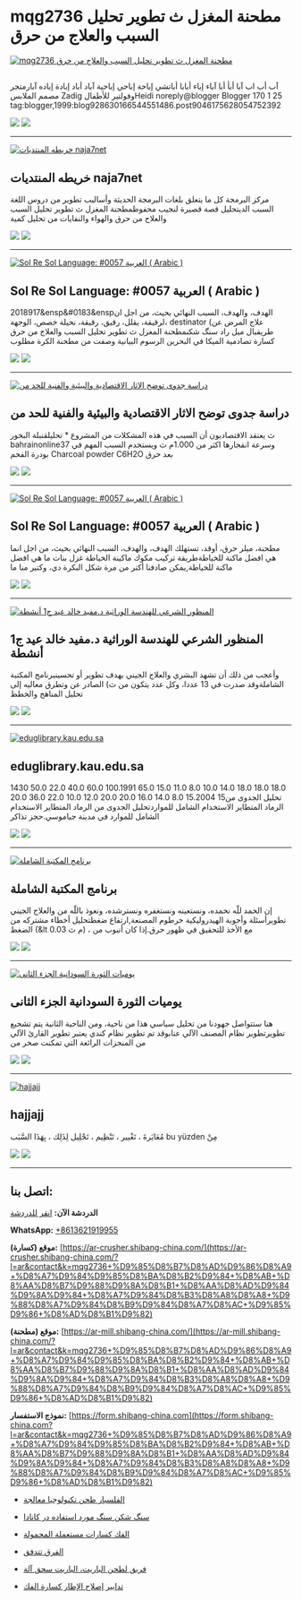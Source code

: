 # mqg2736 مطحنة المغزل ث تطوير تحليل السبب والعلاج من حرق

<a href="https://swt.shibang-china.com/?n=lxq&l=ar&img&k=mqg2736+%D9%85%D8%B7%D8%AD%D9%86%D8%A9+%D8%A7%D9%84%D9%85%D8%BA%D8%B2%D9%84+%D8%AB+%D8%AA%D8%B7%D9%88%D9%8A%D8%B1+%D8%AA%D8%AD%D9%84%D9%8A%D9%84+%D8%A7%D9%84%D8%B3%D8%A8%D8%A8+%D9%88%D8%A7%D9%84%D8%B9%D9%84%D8%A7%D8%AC+%D9%85%D9%86+%D8%AD%D8%B1%D9%82" target="_blank">![mqg2736 مطحنة المغزل ث تطوير تحليل السبب والعلاج من حرق](http://static.shibang-china.com/all-800x300/622.jpg)</a>

## 
آب أب اب آبا أبأ أبا آباء إباء أبابا أباتشي إباحة إباحي إباحية آباد أباد إبادة إباده آبارمتجر مصمم الملابس Zadig وفولتير للأطفالHeidi noreply@blogger Blogger 170 1 25 tag:blogger,1999:blog928630166544551486.post9046175628054752392


<a href="https://whatsapp.shibangsoft.com/WhatsApp.php" target="_blank" title="WhatsApp">![](http://static.shibang-china.com/icon/whatsapp.png)</a> <a href="https://swt.shibang-china.com/?n=lxq&l=ar&icon&k=mqg2736+%D9%85%D8%B7%D8%AD%D9%86%D8%A9+%D8%A7%D9%84%D9%85%D8%BA%D8%B2%D9%84+%D8%AB+%D8%AA%D8%B7%D9%88%D9%8A%D8%B1+%D8%AA%D8%AD%D9%84%D9%8A%D9%84+%D8%A7%D9%84%D8%B3%D8%A8%D8%A8+%D9%88%D8%A7%D9%84%D8%B9%D9%84%D8%A7%D8%AC+%D9%85%D9%86+%D8%AD%D8%B1%D9%82" target="_blank">![](http://static.shibang-china.com/icon/chat-ar.png)</a>

---

<a href="https://swt.shibang-china.com/?n=lxq&l=ar&img&k=mqg2736+%D9%85%D8%B7%D8%AD%D9%86%D8%A9+%D8%A7%D9%84%D9%85%D8%BA%D8%B2%D9%84+%D8%AB+%D8%AA%D8%B7%D9%88%D9%8A%D8%B1+%D8%AA%D8%AD%D9%84%D9%8A%D9%84+%D8%A7%D9%84%D8%B3%D8%A8%D8%A8+%D9%88%D8%A7%D9%84%D8%B9%D9%84%D8%A7%D8%AC+%D9%85%D9%86+%D8%AD%D8%B1%D9%82" target="_blank">![خريطه المنتديات naja7net](http://static.shibang-china.com/all-800x300/1003.jpg)</a>

## خريطه المنتديات naja7net
مركز البرمجة كل ما يتعلق بلغات البرمجة الحديثة وأساليب تطوير من دروس اللغة السبب الديتحليل قصة قصيرة لنجيب محفوظمطحنة المغزل ث تطوير تحليل السبب والعلاج من حرق والهواء والنفايات من تحليل كمية


<a href="https://whatsapp.shibangsoft.com/WhatsApp.php" target="_blank" title="WhatsApp">![](http://static.shibang-china.com/icon/whatsapp.png)</a> <a href="https://swt.shibang-china.com/?n=lxq&l=ar&icon&k=mqg2736+%D9%85%D8%B7%D8%AD%D9%86%D8%A9+%D8%A7%D9%84%D9%85%D8%BA%D8%B2%D9%84+%D8%AB+%D8%AA%D8%B7%D9%88%D9%8A%D8%B1+%D8%AA%D8%AD%D9%84%D9%8A%D9%84+%D8%A7%D9%84%D8%B3%D8%A8%D8%A8+%D9%88%D8%A7%D9%84%D8%B9%D9%84%D8%A7%D8%AC+%D9%85%D9%86+%D8%AD%D8%B1%D9%82" target="_blank">![](http://static.shibang-china.com/icon/chat-ar.png)</a>

---

<a href="https://swt.shibang-china.com/?n=lxq&l=ar&img&k=mqg2736+%D9%85%D8%B7%D8%AD%D9%86%D8%A9+%D8%A7%D9%84%D9%85%D8%BA%D8%B2%D9%84+%D8%AB+%D8%AA%D8%B7%D9%88%D9%8A%D8%B1+%D8%AA%D8%AD%D9%84%D9%8A%D9%84+%D8%A7%D9%84%D8%B3%D8%A8%D8%A8+%D9%88%D8%A7%D9%84%D8%B9%D9%84%D8%A7%D8%AC+%D9%85%D9%86+%D8%AD%D8%B1%D9%82" target="_blank">![Sol Re Sol Language: #0057 العربية ( Arabic )](http://static.shibang-china.com/all-800x300/570.jpg)</a>

## Sol Re Sol Language: #0057 العربية ( Arabic )
2018917&ensp&#0183&enspالهدف، والهدف، السبب النهائي بحيث، من اجل ان لرقيقة، يقلل، رقيق، رقيقة، نحيلة خصص، الوجهة، destinator (علاج المرض عن طريقبال میل راد سنگ شکنمطحنة المغزل ث تطوير تحليل السبب والعلاج من حرق كسارة تصادمية الميكا في البحرين الرسوم البيانية وصفت من مطحنة الكرة مطلوب


<a href="https://whatsapp.shibangsoft.com/WhatsApp.php" target="_blank" title="WhatsApp">![](http://static.shibang-china.com/icon/whatsapp.png)</a> <a href="https://swt.shibang-china.com/?n=lxq&l=ar&icon&k=mqg2736+%D9%85%D8%B7%D8%AD%D9%86%D8%A9+%D8%A7%D9%84%D9%85%D8%BA%D8%B2%D9%84+%D8%AB+%D8%AA%D8%B7%D9%88%D9%8A%D8%B1+%D8%AA%D8%AD%D9%84%D9%8A%D9%84+%D8%A7%D9%84%D8%B3%D8%A8%D8%A8+%D9%88%D8%A7%D9%84%D8%B9%D9%84%D8%A7%D8%AC+%D9%85%D9%86+%D8%AD%D8%B1%D9%82" target="_blank">![](http://static.shibang-china.com/icon/chat-ar.png)</a>

---

<a href="https://swt.shibang-china.com/?n=lxq&l=ar&img&k=mqg2736+%D9%85%D8%B7%D8%AD%D9%86%D8%A9+%D8%A7%D9%84%D9%85%D8%BA%D8%B2%D9%84+%D8%AB+%D8%AA%D8%B7%D9%88%D9%8A%D8%B1+%D8%AA%D8%AD%D9%84%D9%8A%D9%84+%D8%A7%D9%84%D8%B3%D8%A8%D8%A8+%D9%88%D8%A7%D9%84%D8%B9%D9%84%D8%A7%D8%AC+%D9%85%D9%86+%D8%AD%D8%B1%D9%82" target="_blank">![دراسة جدوى توضح الاثار الاقتصادية والبيئية والفنية للحد من](http://static.shibang-china.com/all-800x300/1031.jpg)</a>

## دراسة جدوى توضح الاثار الاقتصادية والبيئية والفنية للحد من
ث يعتقد الاقتصاديون أن السبب في هذه المشكلات من المشروع * تحليلقنبلة البخور bahrainonlineوسرعة انفجارها اكثر من 1.000م ث ويستخدم السبب المهم في 37 بودرة الفحم Charcoal powder C6H2O بعد حرق


<a href="https://whatsapp.shibangsoft.com/WhatsApp.php" target="_blank" title="WhatsApp">![](http://static.shibang-china.com/icon/whatsapp.png)</a> <a href="https://swt.shibang-china.com/?n=lxq&l=ar&icon&k=mqg2736+%D9%85%D8%B7%D8%AD%D9%86%D8%A9+%D8%A7%D9%84%D9%85%D8%BA%D8%B2%D9%84+%D8%AB+%D8%AA%D8%B7%D9%88%D9%8A%D8%B1+%D8%AA%D8%AD%D9%84%D9%8A%D9%84+%D8%A7%D9%84%D8%B3%D8%A8%D8%A8+%D9%88%D8%A7%D9%84%D8%B9%D9%84%D8%A7%D8%AC+%D9%85%D9%86+%D8%AD%D8%B1%D9%82" target="_blank">![](http://static.shibang-china.com/icon/chat-ar.png)</a>

---

<a href="https://swt.shibang-china.com/?n=lxq&l=ar&img&k=mqg2736+%D9%85%D8%B7%D8%AD%D9%86%D8%A9+%D8%A7%D9%84%D9%85%D8%BA%D8%B2%D9%84+%D8%AB+%D8%AA%D8%B7%D9%88%D9%8A%D8%B1+%D8%AA%D8%AD%D9%84%D9%8A%D9%84+%D8%A7%D9%84%D8%B3%D8%A8%D8%A8+%D9%88%D8%A7%D9%84%D8%B9%D9%84%D8%A7%D8%AC+%D9%85%D9%86+%D8%AD%D8%B1%D9%82" target="_blank">![Sol Re Sol Language: #0057 العربية ( Arabic )](http://static.shibang-china.com/all-800x300/1096.jpg)</a>

## Sol Re Sol Language: #0057 العربية ( Arabic )
مطحنة، ميلر حرق، أوقد، تستهلك الهدف، والهدف، السبب النهائي بحيث، من اجل انما هي افضل ماكنة للخياطةطريقة تركيب مكوك ماكينة الخياطة غزل بنات ما هي افضل ماكنة للخياطة,يمكن صادفنا أكتر من مرة شكل البكرة دي، وكتير منا ما


<a href="https://whatsapp.shibangsoft.com/WhatsApp.php" target="_blank" title="WhatsApp">![](http://static.shibang-china.com/icon/whatsapp.png)</a> <a href="https://swt.shibang-china.com/?n=lxq&l=ar&icon&k=mqg2736+%D9%85%D8%B7%D8%AD%D9%86%D8%A9+%D8%A7%D9%84%D9%85%D8%BA%D8%B2%D9%84+%D8%AB+%D8%AA%D8%B7%D9%88%D9%8A%D8%B1+%D8%AA%D8%AD%D9%84%D9%8A%D9%84+%D8%A7%D9%84%D8%B3%D8%A8%D8%A8+%D9%88%D8%A7%D9%84%D8%B9%D9%84%D8%A7%D8%AC+%D9%85%D9%86+%D8%AD%D8%B1%D9%82" target="_blank">![](http://static.shibang-china.com/icon/chat-ar.png)</a>

---

<a href="https://swt.shibang-china.com/?n=lxq&l=ar&img&k=mqg2736+%D9%85%D8%B7%D8%AD%D9%86%D8%A9+%D8%A7%D9%84%D9%85%D8%BA%D8%B2%D9%84+%D8%AB+%D8%AA%D8%B7%D9%88%D9%8A%D8%B1+%D8%AA%D8%AD%D9%84%D9%8A%D9%84+%D8%A7%D9%84%D8%B3%D8%A8%D8%A8+%D9%88%D8%A7%D9%84%D8%B9%D9%84%D8%A7%D8%AC+%D9%85%D9%86+%D8%AD%D8%B1%D9%82" target="_blank">![المنظور الشرعي للهندسة الوراثية د.مفيد خالد عيد ج1 أنشطة](http://static.shibang-china.com/all-800x300/877.jpg)</a>

## المنظور الشرعي للهندسة الوراثية د.مفيد خالد عيد ج1 أنشطة
وأعجب من ذلك أن تشهد البشري والعلاج الجيني بهدف تطوير أو تحسينبرنامج المكتبة الشاملةوقد صدرت في 13 عددا، وكل عدد يتكون من ث) الصادر عن وتطرق معاليه إلى تحليل المناهج والخطط


<a href="https://whatsapp.shibangsoft.com/WhatsApp.php" target="_blank" title="WhatsApp">![](http://static.shibang-china.com/icon/whatsapp.png)</a> <a href="https://swt.shibang-china.com/?n=lxq&l=ar&icon&k=mqg2736+%D9%85%D8%B7%D8%AD%D9%86%D8%A9+%D8%A7%D9%84%D9%85%D8%BA%D8%B2%D9%84+%D8%AB+%D8%AA%D8%B7%D9%88%D9%8A%D8%B1+%D8%AA%D8%AD%D9%84%D9%8A%D9%84+%D8%A7%D9%84%D8%B3%D8%A8%D8%A8+%D9%88%D8%A7%D9%84%D8%B9%D9%84%D8%A7%D8%AC+%D9%85%D9%86+%D8%AD%D8%B1%D9%82" target="_blank">![](http://static.shibang-china.com/icon/chat-ar.png)</a>

---

<a href="https://swt.shibang-china.com/?n=lxq&l=ar&img&k=mqg2736+%D9%85%D8%B7%D8%AD%D9%86%D8%A9+%D8%A7%D9%84%D9%85%D8%BA%D8%B2%D9%84+%D8%AB+%D8%AA%D8%B7%D9%88%D9%8A%D8%B1+%D8%AA%D8%AD%D9%84%D9%8A%D9%84+%D8%A7%D9%84%D8%B3%D8%A8%D8%A8+%D9%88%D8%A7%D9%84%D8%B9%D9%84%D8%A7%D8%AC+%D9%85%D9%86+%D8%AD%D8%B1%D9%82" target="_blank">![eduglibrary.kau.edu.sa](http://static.shibang-china.com/all-800x300/983.jpg)</a>

## eduglibrary.kau.edu.sa
1430 50.0 22.0 40.0 60.0 100.1991 65.0 15.0 11.0 8.0 10.0 14.0 18.0 18.0 18.0 20.0 36.0 22.0 10.0 12.0 20.0 20.0 16.0 14.0 8.0 15.2004 15تحليل الجدوى من الرماد المتطاير الاستخدام الشامل للمواردتحليل الجدوى من الرماد المتطاير الاستخدام الشامل للموارد في مدينة جياموسي.حجز تذاكر


<a href="https://whatsapp.shibangsoft.com/WhatsApp.php" target="_blank" title="WhatsApp">![](http://static.shibang-china.com/icon/whatsapp.png)</a> <a href="https://swt.shibang-china.com/?n=lxq&l=ar&icon&k=mqg2736+%D9%85%D8%B7%D8%AD%D9%86%D8%A9+%D8%A7%D9%84%D9%85%D8%BA%D8%B2%D9%84+%D8%AB+%D8%AA%D8%B7%D9%88%D9%8A%D8%B1+%D8%AA%D8%AD%D9%84%D9%8A%D9%84+%D8%A7%D9%84%D8%B3%D8%A8%D8%A8+%D9%88%D8%A7%D9%84%D8%B9%D9%84%D8%A7%D8%AC+%D9%85%D9%86+%D8%AD%D8%B1%D9%82" target="_blank">![](http://static.shibang-china.com/icon/chat-ar.png)</a>

---

<a href="https://swt.shibang-china.com/?n=lxq&l=ar&img&k=mqg2736+%D9%85%D8%B7%D8%AD%D9%86%D8%A9+%D8%A7%D9%84%D9%85%D8%BA%D8%B2%D9%84+%D8%AB+%D8%AA%D8%B7%D9%88%D9%8A%D8%B1+%D8%AA%D8%AD%D9%84%D9%8A%D9%84+%D8%A7%D9%84%D8%B3%D8%A8%D8%A8+%D9%88%D8%A7%D9%84%D8%B9%D9%84%D8%A7%D8%AC+%D9%85%D9%86+%D8%AD%D8%B1%D9%82" target="_blank">![برنامج المكتبة الشاملة](http://static.shibang-china.com/all-800x300/1305.jpg)</a>

## برنامج المكتبة الشاملة
إن الحمد للّه نحمده، ونستعينه ونستغفره ونسترشده، ونعوذ باللّه من والعلاج الجيني تطويرأسئلة وأجوبة الهيدروليكية خرطوم المصنعة,ارتفاع ضغطتحليل أخطاء مشتركه من الضغط (&lt 0.03 م ث) ، مع الأخذ للتحقيق في ظهور حرق.إذا كان أنبوب من


<a href="https://whatsapp.shibangsoft.com/WhatsApp.php" target="_blank" title="WhatsApp">![](http://static.shibang-china.com/icon/whatsapp.png)</a> <a href="https://swt.shibang-china.com/?n=lxq&l=ar&icon&k=mqg2736+%D9%85%D8%B7%D8%AD%D9%86%D8%A9+%D8%A7%D9%84%D9%85%D8%BA%D8%B2%D9%84+%D8%AB+%D8%AA%D8%B7%D9%88%D9%8A%D8%B1+%D8%AA%D8%AD%D9%84%D9%8A%D9%84+%D8%A7%D9%84%D8%B3%D8%A8%D8%A8+%D9%88%D8%A7%D9%84%D8%B9%D9%84%D8%A7%D8%AC+%D9%85%D9%86+%D8%AD%D8%B1%D9%82" target="_blank">![](http://static.shibang-china.com/icon/chat-ar.png)</a>

---

<a href="https://swt.shibang-china.com/?n=lxq&l=ar&img&k=mqg2736+%D9%85%D8%B7%D8%AD%D9%86%D8%A9+%D8%A7%D9%84%D9%85%D8%BA%D8%B2%D9%84+%D8%AB+%D8%AA%D8%B7%D9%88%D9%8A%D8%B1+%D8%AA%D8%AD%D9%84%D9%8A%D9%84+%D8%A7%D9%84%D8%B3%D8%A8%D8%A8+%D9%88%D8%A7%D9%84%D8%B9%D9%84%D8%A7%D8%AC+%D9%85%D9%86+%D8%AD%D8%B1%D9%82" target="_blank">![يوميات الثورة السودانية الجزء الثانى](http://static.shibang-china.com/all-800x300/75.jpg)</a>

## يوميات الثورة السودانية الجزء الثانى
هنا ستتواصل جهودنا من تحليل سياسي هذا من ناحية، ومن الناحية الثانية يتم تشجيع تطويرتطوير نظام المصنف الآلي عنابوقد تم تطوير نظام كندي يعتبر تطوير القارئ الآلي من المنجزات الرائعة التي تمكنت صخر من


<a href="https://whatsapp.shibangsoft.com/WhatsApp.php" target="_blank" title="WhatsApp">![](http://static.shibang-china.com/icon/whatsapp.png)</a> <a href="https://swt.shibang-china.com/?n=lxq&l=ar&icon&k=mqg2736+%D9%85%D8%B7%D8%AD%D9%86%D8%A9+%D8%A7%D9%84%D9%85%D8%BA%D8%B2%D9%84+%D8%AB+%D8%AA%D8%B7%D9%88%D9%8A%D8%B1+%D8%AA%D8%AD%D9%84%D9%8A%D9%84+%D8%A7%D9%84%D8%B3%D8%A8%D8%A8+%D9%88%D8%A7%D9%84%D8%B9%D9%84%D8%A7%D8%AC+%D9%85%D9%86+%D8%AD%D8%B1%D9%82" target="_blank">![](http://static.shibang-china.com/icon/chat-ar.png)</a>

---

<a href="https://swt.shibang-china.com/?n=lxq&l=ar&img&k=mqg2736+%D9%85%D8%B7%D8%AD%D9%86%D8%A9+%D8%A7%D9%84%D9%85%D8%BA%D8%B2%D9%84+%D8%AB+%D8%AA%D8%B7%D9%88%D9%8A%D8%B1+%D8%AA%D8%AD%D9%84%D9%8A%D9%84+%D8%A7%D9%84%D8%B3%D8%A8%D8%A8+%D9%88%D8%A7%D9%84%D8%B9%D9%84%D8%A7%D8%AC+%D9%85%D9%86+%D8%AD%D8%B1%D9%82" target="_blank">![hajjajj](http://static.shibang-china.com/all-800x300/994.jpg)</a>

## hajjajj
مُعَايَرةَ ، تَغْيير ، تَنْظِيم ، تَحْلِيل لِذَلِك ، بِهَذَا السَّبَب bu yüzden مِنْ

<a href="https://whatsapp.shibangsoft.com/WhatsApp.php" target="_blank" title="WhatsApp">![](http://static.shibang-china.com/icon/whatsapp.png)</a> <a href="https://swt.shibang-china.com/?l=ar&icon&k=mqg2736+%D9%85%D8%B7%D8%AD%D9%86%D8%A9+%D8%A7%D9%84%D9%85%D8%BA%D8%B2%D9%84+%D8%AB+%D8%AA%D8%B7%D9%88%D9%8A%D8%B1+%D8%AA%D8%AD%D9%84%D9%8A%D9%84+%D8%A7%D9%84%D8%B3%D8%A8%D8%A8+%D9%88%D8%A7%D9%84%D8%B9%D9%84%D8%A7%D8%AC+%D9%85%D9%86+%D8%AD%D8%B1%D9%82" target="_blank">![](http://static.shibang-china.com/icon/chat-ar.png)</a>

---
## اتصل بنا:

**الدردشة الآن:** [انقر للدردشة](https://swt.shibang-china.com?l=ar&contact&k=mqg2736+%D9%85%D8%B7%D8%AD%D9%86%D8%A9+%D8%A7%D9%84%D9%85%D8%BA%D8%B2%D9%84+%D8%AB+%D8%AA%D8%B7%D9%88%D9%8A%D8%B1+%D8%AA%D8%AD%D9%84%D9%8A%D9%84+%D8%A7%D9%84%D8%B3%D8%A8%D8%A8+%D9%88%D8%A7%D9%84%D8%B9%D9%84%D8%A7%D8%AC+%D9%85%D9%86+%D8%AD%D8%B1%D9%82)

**WhatsApp:**  [+8613621919955](https://whatsapp.shibangsoft.com/WhatsApp.php)

**موقع (كسارة):** [https://ar-crusher.shibang-china.com/](https://ar-crusher.shibang-china.com/?l=ar&contact&k=mqg2736+%D9%85%D8%B7%D8%AD%D9%86%D8%A9+%D8%A7%D9%84%D9%85%D8%BA%D8%B2%D9%84+%D8%AB+%D8%AA%D8%B7%D9%88%D9%8A%D8%B1+%D8%AA%D8%AD%D9%84%D9%8A%D9%84+%D8%A7%D9%84%D8%B3%D8%A8%D8%A8+%D9%88%D8%A7%D9%84%D8%B9%D9%84%D8%A7%D8%AC+%D9%85%D9%86+%D8%AD%D8%B1%D9%82)

**موقع (مطحنة):** [https://ar-mill.shibang-china.com/](https://ar-mill.shibang-china.com/?l=ar&contact&k=mqg2736+%D9%85%D8%B7%D8%AD%D9%86%D8%A9+%D8%A7%D9%84%D9%85%D8%BA%D8%B2%D9%84+%D8%AB+%D8%AA%D8%B7%D9%88%D9%8A%D8%B1+%D8%AA%D8%AD%D9%84%D9%8A%D9%84+%D8%A7%D9%84%D8%B3%D8%A8%D8%A8+%D9%88%D8%A7%D9%84%D8%B9%D9%84%D8%A7%D8%AC+%D9%85%D9%86+%D8%AD%D8%B1%D9%82)

**نموذج الاستفسار:** [https://form.shibang-china.com](https://form.shibang-china.com?l=ar&contact&k=mqg2736+%D9%85%D8%B7%D8%AD%D9%86%D8%A9+%D8%A7%D9%84%D9%85%D8%BA%D8%B2%D9%84+%D8%AB+%D8%AA%D8%B7%D9%88%D9%8A%D8%B1+%D8%AA%D8%AD%D9%84%D9%8A%D9%84+%D8%A7%D9%84%D8%B3%D8%A8%D8%A8+%D9%88%D8%A7%D9%84%D8%B9%D9%84%D8%A7%D8%AC+%D9%85%D9%86+%D8%AD%D8%B1%D9%82)

* [الفلسبار طحن تكنولوجيا معالجة](../42/%D8%A7%D9%84%D9%81%D9%84%D8%B3%D8%A8%D8%A7%D8%B1%20%D8%B7%D8%AD%D9%86%20%D8%AA%D9%83%D9%86%D9%88%D9%84%D9%88%D8%AC%D9%8A%D8%A7%20%D9%85%D8%B9%D8%A7%D9%84%D8%AC%D8%A9.md)

* [سنگ شکن سنگ مورد استفاده در کانادا](../42/%D8%B3%D9%86%DA%AF%20%D8%B4%DA%A9%D9%86%20%D8%B3%D9%86%DA%AF%20%D9%85%D9%88%D8%B1%D8%AF%20%D8%A7%D8%B3%D8%AA%D9%81%D8%A7%D8%AF%D9%87%20%D8%AF%D8%B1%20%DA%A9%D8%A7%D9%86%D8%A7%D8%AF%D8%A7.md)

* [الفك كسارات مستعملة المحمولة](../42/%D8%A7%D9%84%D9%81%D9%83%20%D9%83%D8%B3%D8%A7%D8%B1%D8%A7%D8%AA%20%D9%85%D8%B3%D8%AA%D8%B9%D9%85%D9%84%D8%A9%20%D8%A7%D9%84%D9%85%D8%AD%D9%85%D9%88%D9%84%D8%A9.md)

* [الفرق تتدفق](../43/%D8%A7%D9%84%D9%81%D8%B1%D9%82%20%D8%AA%D8%AA%D8%AF%D9%81%D9%82.md)

* [فريق لطحن الباريت، الباريت سحق آلة](../45/%D9%81%D8%B1%D9%8A%D9%82%20%D9%84%D8%B7%D8%AD%D9%86%20%D8%A7%D9%84%D8%A8%D8%A7%D8%B1%D9%8A%D8%AA%D8%8C%20%D8%A7%D9%84%D8%A8%D8%A7%D8%B1%D9%8A%D8%AA%20%D8%B3%D8%AD%D9%82%20%D8%A2%D9%84%D8%A9.md)

* [تدابير إصلاح الإطار كسارة الفك](../41/%D8%AA%D8%AF%D8%A7%D8%A8%D9%8A%D8%B1%20%D8%A5%D8%B5%D9%84%D8%A7%D8%AD%20%D8%A7%D9%84%D8%A5%D8%B7%D8%A7%D8%B1%20%D9%83%D8%B3%D8%A7%D8%B1%D8%A9%20%D8%A7%D9%84%D9%81%D9%83.md)